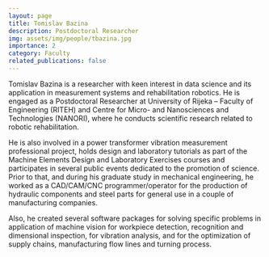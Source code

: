 ```yaml
---
layout: page
title: Tomislav Bazina
description: Postdoctoral Researcher
img: assets/img/people/tbazina.jpg
importance: 2
category: Faculty
related_publications: false
---
```


Tomislav Bazina is a researcher with keen interest in data science and its application in measurement systems and rehabilitation robotics. He is engaged as a Postdoctoral Researcher at University of Rijeka – Faculty of Engineering (RITEH) and Centre for Micro- and Nanosciences and Technologies (NANORI), where he conducts scientific research related to robotic rehabilitation.

He is also involved in a power transformer vibration measurement professional project, holds design and laboratory tutorials as part of the Machine Elements Design and Laboratory Exercises courses and participates in several public events dedicated to the promotion of science. Prior to that, and during his graduate study in mechanical engineering, he worked as a CAD/CAM/CNC programmer/operator for the production of hydraulic components and steel parts for general use in a couple of manufacturing companies.

Also, he created several software packages for solving specific problems in application of machine vision for workpiece detection, recognition and dimensional inspection, for vibration analysis, and for the optimization of supply chains, manufacturing flow lines and turning process.
